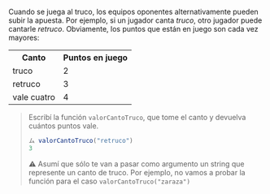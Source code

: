 Cuando se juega al truco, los equipos oponentes alternativamente pueden subir la apuesta. Por ejemplo, si un jugador canta _truco_, otro jugador puede cantarle _retruco_. Obviamente, los puntos que están en juego son cada vez mayores: 

<table class="table">
   <tr><th>Canto</th><th>Puntos en juego</th></tr>
   <tr><td>truco</td><td>2</td>
   <tr><td>retruco</td><td>3</td>
   <tr><td>vale cuatro</td><td>4</td>
</table>

> Escribí la función `valorCantoTruco`, que tome el canto y devuelva cuántos puntos vale. 
> 
> ```javascript
> ム valorCantoTruco("retruco")
> 3
> ```
>
> :warning: Asumí que sólo te van a pasar como argumento un string que represente un canto de truco. Por ejemplo, no vamos a probar la función para el caso `valorCantoTruco("zaraza")`